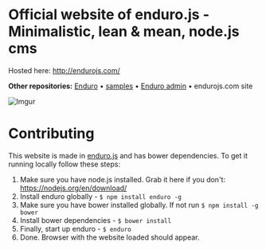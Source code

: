 # Official website of enduro.js - Minimalistic, lean & mean, node.js cms

Hosted here: http://endurojs.com/

**Other repositories:** [Enduro](https://github.com/Gottwik/Enduro) • [samples](https://github.com/Gottwik/enduro_samples) • [Enduro admin](https://github.com/Gottwik/enduro_admin) • endurojs.com site

![Imgur](http://i.imgur.com/NM9ZODP.png)

# Contributing

This website is made in [enduro.js](https://github.com/kiskadigitalmedia/Enduro) and has bower dependencies. To get it running locally follow these steps:

1. Make sure you have node.js installed. Grab it here if you don't: https://nodejs.org/en/download/
1. Install enduro globally - `$ npm install enduro -g`
1. Make sure you have bower installed globally. If not run `$ npm install -g bower`
1. Install bower dependencies - `$ bower install`
1. Finally, start up enduro - `$ enduro`
1. Done. Browser with the website loaded should appear.
